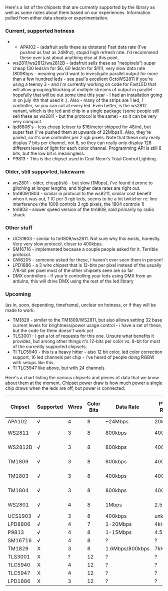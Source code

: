 Here's a list of the chipsets that are currently supported by the library as well as some notes about them based on our experiences.  Information pulled from either data sheets or experimentation.

### Current, supported hotness

* * APA102 - (adafruit sells these as dotstars) Fast data rate (I've pushed as fast as 24Mhz), stupid high refresh rate.  I'd recommend these over just about anything else at this point.
* ws2811/ws2812/ws2812B - (adafruit sells these as "neopixels") super cheap (30 leds/m for $6, 60 leds/m for $11!), very slow data rate (800Kbps - meaning you'd want to investigate parallel output for more than a few hundred leds - see paul's excellent OctoWS2811 if you're using a teensy 3 - and i'm currently working on code for FastLED that will allow grouping/blocking of multiple streams of output in parallel - hopefully that will be out some time this year - I had an installation going in on july 4th that used it :).  Also - many of the strips are 1 led, 1 controller, so you can cut at every led.  Even better, is the ws2812 variant, which is the led and chip in a single package (some people still sell these as ws2811 - but the protocol is the same) - so it can be very very compact.
* lpd8806's - less cheap (closer to $16/meter shipped for 48/m), but super fast (i've pushed them at upwards of 22Mbps!).  Also, they're paired, so it's one controller per 2 rgb pixels.  Note that these only really display 7 bits per channel, not 8, so they can really only display 128 different levels of light for each color channel.  Programming API is still 8 bits, but the low bit is meaningless.
* P9813 - This is the chipset used in Cool Neon's Total Control Lighting.  

### Older, still supported, lukewarm

* ws2801 - older, cheap(ish) - but slow (1Mbps), i've found it prone to glitching at longer lengths, and higher data rates are right out.  
* tm1809/1804 - similar in protocol to the ws8211, similar cost benefit when it was out, 1 IC per 3 rgb leds, seems to be a lot twiticher re: line interference (the 1809 controls 3 rgb pixels, the 1804 controls 1)
* tm1803 - slower speed version of the tm1809, sold primarily by radio shack 

### Other stuff

* UCS1903 - similar to tm1809/ws2811.  Not sure why this exists, honestly.  Very very slow protocol, closer to 400kbps.
* SM16716 - implemented because a couple people asked for it.  Terrible protocol.
* GW6205 - someone asked for these, I haven't ever seen them in person!
* LPD1886 - a 3 wire chipset that is 12-bits per pixel instead of the usually 7/8-bit per pixel most of the other chipsets seen are so far
* DMX controllers - if your'e controlling your leds using DMX from an arduino, this will drive DMX using the rest of the led library

### Upcoming

(as in, soon, depending, timeframe), unclear on hotness, or if they will be made to work.

* TM1829 - similar to the TM1809/WS2811, but also allows setting 32 base current levels for brightness/power usage control - i have a set of these, but the code for them doesn't work yet
* TLS3001 - I get a lot of requests for this one.  Unsure what benefits it provides, but among other things it's 12-bits per color vs. 8-bit for most of the currently supported chipsets.
* TI TLC5940 - this is a heavy hitter - also 12 bit color, led color correction support, 16 led channels per chip - i've heard of people doing RGBW with setups like this.﻿
* TI TLC5947 like above, but with 24 channels

Here's a chart listing the various chipsets and pieces of data that we know about them at the moment.  Chipset power draw is how much power a single chip draws when the leds are off, but power is connected:

| Chipset | Supported | Wires | Color Bits | Data Rate | PWM Rate | Chipset Power Draw 
|---------|-----------|-------|------------|---------------|----------|--------------------
| APA102 | √ | 4 | 8 | ~24Mbps | 20khz | ? 
| WS2811 | √ | 3 | 8 | 800kbps | 400Hz | 5mw / 1ma@5v 
| WS2812B | √ | 3 | 8 | 800kbps | 400Hz | 5mw / 1ma@5v 
| TM1809 | √ | 3 | 8 | 800kbps | 400Hz | 7.2mw / 0.6ma@12v 
| TM1803 | √ | 3 | 8 | 400kbps | 400Hz | 7.2mw / 0.6ma@12v 
| TM1804 | √ | 3 | 8 | 800kbps | 400Hz | 7.2mw / 0.6ma@12v 
| WS2801 | √ | 4 | 8 | 1Mbps | 2.5kHz | 60mw / 5ma@12v 
| UCS1903 | √ | 3 | 8 | 400kbps | unknown | ? 
| LPD8806 | √ | 4 | 7 | 1-20Mbps | 4kHz | ? 
| P9813 | √ | 4 | 8 | 1-15Mbps | 4.5kHz | ? 
| SM16716 | √ | 4 | 8 | ? | ? | ? 
| TM1829 | X | 3 | 8 |  1.6Mbps/800kbps | 7kHz | 6ma@12v 
| TLS3001 | X | ? | 12 | ? | ? | ? 
| TLC5940 | X | 4 | 12 | ? | ? | ? 
| TLC5947 | X | 4 | 12 | ? | ? | ? 
| LPD1886 | X | 3 | 12 | ? | ? | ? 